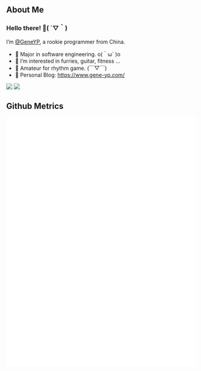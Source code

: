 <!---
GeneYP/GeneYP is a ✨ special ✨ repository because its `README.md` (this file) appears on your GitHub profile.
You can click the Preview link to take a look at your changes.
--->
## About Me
### Hello there! 👋( ´▽｀)

I’m [@GeneYP](https://github.com/GeneYP/), a rookie programmer from China.

- 🔭 Major in software engineering. o(｀ω´ )o
- 👀 I’m interested in furries, guitar, fitness ...
- 🌱 Amateur for rhythm game. (￣▽￣)
- 💬 Personal Blog: https://www.gene-yp.com/ 

<p align="left">
<img height='200' src="https://github-readme-stats.vercel.app/api?username=GeneYP&show_icons=true&include_all_commits=true">
<img height='200' src="https://github-readme-stats.vercel.app/api/top-langs/?username=GeneYP">
</p>

<!-- ## My Works
<img height='200' src="https://pic.gene-yp.com/i/2022/08/10/12pif13.jpeg"> -->

## Github Metrics
![GeneYP](github-metrics.svg)

<!--

Here are some ideas to get you started:

- 🔭 I’m currently working on ...
- 🌱 I’m currently learning ...
- 👯 I’m looking to collaborate on ...
- 🤔 I’m looking for help with ...
- 💬 Ask me about ...
- 📫 How to reach me: ...
- 😄 Pronouns: ...
- ⚡ Fun fact: ...
-->
